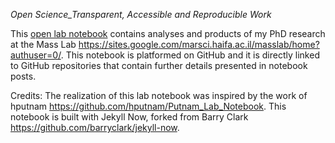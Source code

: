 *Open Science_Transparent, Accessible and Reproducible Work*

This [open lab notebook](https://fscucchia.github.io/FScucchia_Lab_Notebook-Mass_Lab/) contains analyses and products of my PhD research at the Mass Lab https://sites.google.com/marsci.haifa.ac.il/masslab/home?authuser=0/.
This notebook is platformed on GitHub and it is directly linked to GitHub repositories that contain further details presented in notebook posts. 

Credits: The realization of this lab notebook was inspired by the work of hputnam https://github.com/hputnam/Putnam_Lab_Notebook. This notebook is built with Jekyll Now, forked from Barry Clark https://github.com/barryclark/jekyll-now. 

